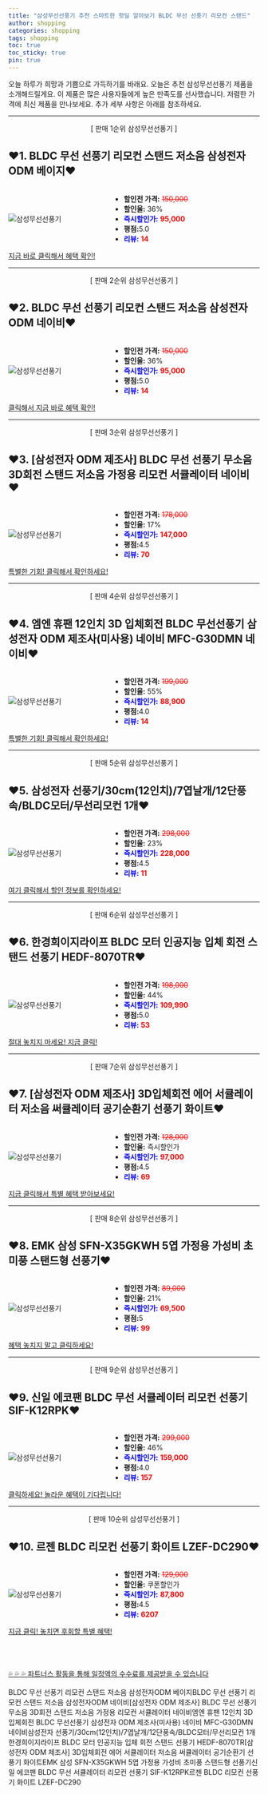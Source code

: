 ```yaml
---
title: "삼성무선선풍기 추천 스마트한 핫딜 알아보기 BLDC 무선 선풍기 리모컨 스탠드"
author: shopping
categories: shopping
tags: shopping
toc: true
toc_sticky: true
pin: true
---
```

오늘 하루가 희망과 기쁨으로 가득하기를 바래요. 오늘은 추천 삼성무선선풍기 제품을 소개해드릴게요. 이 제품은 많은 사용자들에게 높은 만족도를 선사했습니다. 저렴한 가격에 최신 제품을 만나보세요. 추가 세부 사항은 아래를 참조하세요.

---
<p class="toplist" style="margin: 0 auto; display: block; width: fit-content;">[ 판매 1순위 삼성무선선풍기 ]</p>

<h2><strong>❤️1. BLDC 무선 선풍기 리모컨 스탠드 저소음 삼성전자ODM 베이지❤️</strong></h2>

<div style="display: flex; align-items: center;">
    <div style="flex: 0.4;">
        <img src="https://thumbnail10.coupangcdn.com/thumbnails/remote/230x230ex/image/vendor_inventory/94e3/196812a38d086aaf3626f2f5d247f1135d0ec7b51de482d19527ff691b73.jpg" alt="삼성무선선풍기" style="max-width: 100%;">
    </div>
    <div style="flex: 0.6; margin-left: 10px;">
        <ul>
            <li><strong>할인전 가격:</strong> <del style="color: red;">150,000</del></li>
            <li><strong>할인율:</strong> 36%</li>
            <li><span style='color:blue'><strong>즉시할인가:</strong></span> <span style='color:red'><strong>95,000</strong></span></li>
            <li><strong>평점:</strong>5.0</li>
            <li><span style='color:blue'><strong>리뷰:</strong></span> <span style='color:red'><strong>14</strong></span></li>
        </ul>
    </div>
</div>
<div class="center">
    <a href="https://William4Davisa.github.io?lptag=AF9450613&subid=githubio&pageKey=8161855140&traceid=V0-153&itemId=23271567064&vendorItemId=90303892429" class="myButton">
        지금 바로 클릭해서 혜택 확인!
    </a>
</div>


---
<p class="toplist" style="margin: 0 auto; display: block; width: fit-content;">[ 판매 2순위 삼성무선선풍기 ]</p>

<h2><strong>❤️2. BLDC 무선 선풍기 리모컨 스탠드 저소음 삼성전자ODM 네이비❤️</strong></h2>

<div style="display: flex; align-items: center;">
    <div style="flex: 0.4;">
        <img src="https://thumbnail9.coupangcdn.com/thumbnails/remote/230x230ex/image/vendor_inventory/a382/69bab674a2d1e4918038228a03557c41cdd57bf9d09b811630ef780c54aa.jpg" alt="삼성무선선풍기" style="max-width: 100%;">
    </div>
    <div style="flex: 0.6; margin-left: 10px;">
        <ul>
            <li><strong>할인전 가격:</strong> <del style="color: red;">150,000</del></li>
            <li><strong>할인율:</strong> 36%</li>
            <li><span style='color:blue'><strong>즉시할인가:</strong></span> <span style='color:red'><strong>95,000</strong></span></li>
            <li><strong>평점:</strong>5.0</li>
            <li><span style='color:blue'><strong>리뷰:</strong></span> <span style='color:red'><strong>14</strong></span></li>
        </ul>
    </div>
</div>
<div class="center">
    <a href="https://William4Davisa.github.io?lptag=AF9450613&subid=githubio&pageKey=8161855140&traceid=V0-153&itemId=23379976298&vendorItemId=90410021749" class="myButton">
        클릭해서 지금 바로 혜택 확인!
    </a>
</div>


---
<p class="toplist" style="margin: 0 auto; display: block; width: fit-content;">[ 판매 3순위 삼성무선선풍기 ]</p>

<h2><strong>❤️3. [삼성전자 ODM 제조사] BLDC 무선 선풍기 무소음 3D회전 스탠드 저소음 가정용 리모컨 서큘레이터 네이비❤️</strong></h2>

<div style="display: flex; align-items: center;">
    <div style="flex: 0.4;">
        <img src="https://thumbnail10.coupangcdn.com/thumbnails/remote/230x230ex/image/vendor_inventory/d934/672c8ab0676d880aff30b90c42a5c840cde3efbd2eb14f74a6ca351596fb.jpg" alt="삼성무선선풍기" style="max-width: 100%;">
    </div>
    <div style="flex: 0.6; margin-left: 10px;">
        <ul>
            <li><strong>할인전 가격:</strong> <del style="color: red;">178,000</del></li>
            <li><strong>할인율:</strong> 17%</li>
            <li><span style='color:blue'><strong>즉시할인가:</strong></span> <span style='color:red'><strong>147,000</strong></span></li>
            <li><strong>평점:</strong>4.5</li>
            <li><span style='color:blue'><strong>리뷰:</strong></span> <span style='color:red'><strong>70</strong></span></li>
        </ul>
    </div>
</div>
<div class="center">
    <a href="https://William4Davisa.github.io?lptag=AF9450613&subid=githubio&pageKey=8000490419&traceid=V0-153&itemId=22277488058&vendorItemId=90144112539" class="myButton">
        특별한 기회! 클릭해서 확인하세요!
    </a>
</div>


---
<p class="toplist" style="margin: 0 auto; display: block; width: fit-content;">[ 판매 4순위 삼성무선선풍기 ]</p>

<h2><strong>❤️4. 엠엔 휴팬 12인치 3D 입체회전 BLDC 무선선풍기 삼성전자 ODM 제조사(미사용) 네이비 MFC-G30DMN 네이비❤️</strong></h2>

<div style="display: flex; align-items: center;">
    <div style="flex: 0.4;">
        <img src="https://thumbnail6.coupangcdn.com/thumbnails/remote/230x230ex/image/vendor_inventory/43da/cca83b810c7d177fe1b3ad83d9c974b8fc1e133bf135992f4963c6afa907.jpg" alt="삼성무선선풍기" style="max-width: 100%;">
    </div>
    <div style="flex: 0.6; margin-left: 10px;">
        <ul>
            <li><strong>할인전 가격:</strong> <del style="color: red;">199,000</del></li>
            <li><strong>할인율:</strong> 55%</li>
            <li><span style='color:blue'><strong>즉시할인가:</strong></span> <span style='color:red'><strong>88,900</strong></span></li>
            <li><strong>평점:</strong>4.0</li>
            <li><span style='color:blue'><strong>리뷰:</strong></span> <span style='color:red'><strong>14</strong></span></li>
        </ul>
    </div>
</div>
<div class="center">
    <a href="https://William4Davisa.github.io?lptag=AF9450613&subid=githubio&pageKey=7235008935&traceid=V0-153&itemId=18368496536&vendorItemId=89152913248" class="myButton">
        특별한 기회! 클릭해서 확인하세요!
    </a>
</div>


---
<p class="toplist" style="margin: 0 auto; display: block; width: fit-content;">[ 판매 5순위 삼성무선선풍기 ]</p>

<h2><strong>❤️5. 삼성전자 선풍기/30cm(12인치)/7엽날개/12단풍속/BLDC모터/무선리모컨 1개❤️</strong></h2>

<div style="display: flex; align-items: center;">
    <div style="flex: 0.4;">
        <img src="https://thumbnail9.coupangcdn.com/thumbnails/remote/230x230ex/image/vendor_inventory/1ac9/a2d24468825f7b053979efe3cc797baf354dc6ba887392666499a0561caf.jpg" alt="삼성무선선풍기" style="max-width: 100%;">
    </div>
    <div style="flex: 0.6; margin-left: 10px;">
        <ul>
            <li><strong>할인전 가격:</strong> <del style="color: red;">298,000</del></li>
            <li><strong>할인율:</strong> 23%</li>
            <li><span style='color:blue'><strong>즉시할인가:</strong></span> <span style='color:red'><strong>228,000</strong></span></li>
            <li><strong>평점:</strong>4.5</li>
            <li><span style='color:blue'><strong>리뷰:</strong></span> <span style='color:red'><strong>11</strong></span></li>
        </ul>
    </div>
</div>
<div class="center">
    <a href="https://William4Davisa.github.io?lptag=AF9450613&subid=githubio&pageKey=7429813688&traceid=V0-153&itemId=19294273563&vendorItemId=86408946340" class="myButton">
        여기 클릭해서 할인 정보를 확인하세요!
    </a>
</div>


---
<p class="toplist" style="margin: 0 auto; display: block; width: fit-content;">[ 판매 6순위 삼성무선선풍기 ]</p>

<h2><strong>❤️6. 한경희이지라이프 BLDC 모터 인공지능 입체 회전 스탠드 선풍기 HEDF-8070TR❤️</strong></h2>

<div style="display: flex; align-items: center;">
    <div style="flex: 0.4;">
        <img src="https://thumbnail9.coupangcdn.com/thumbnails/remote/230x230ex/image/rs_quotation_api/qojmrtsp/45cb5fe3cbc84dd9b2fee7650cc58c85.jpg" alt="삼성무선선풍기" style="max-width: 100%;">
    </div>
    <div style="flex: 0.6; margin-left: 10px;">
        <ul>
            <li><strong>할인전 가격:</strong> <del style="color: red;">198,000</del></li>
            <li><strong>할인율:</strong> 44%</li>
            <li><span style='color:blue'><strong>즉시할인가:</strong></span> <span style='color:red'><strong>109,990</strong></span></li>
            <li><strong>평점:</strong>5.0</li>
            <li><span style='color:blue'><strong>리뷰:</strong></span> <span style='color:red'><strong>53</strong></span></li>
        </ul>
    </div>
</div>
<div class="center">
    <a href="https://William4Davisa.github.io?lptag=AF9450613&subid=githubio&pageKey=7260012238&traceid=V0-153&itemId=18489847497&vendorItemId=85629460820" class="myButton">
        절대 놓치지 마세요! 지금 클릭!
    </a>
</div>


---
<p class="toplist" style="margin: 0 auto; display: block; width: fit-content;">[ 판매 7순위 삼성무선선풍기 ]</p>

<h2><strong>❤️7. [삼성전자 ODM 제조사] 3D입체회전 에어 서큘레이터 저소음 써큘레이터 공기순환기 선풍기 화이트❤️</strong></h2>

<div style="display: flex; align-items: center;">
    <div style="flex: 0.4;">
        <img src="https://thumbnail8.coupangcdn.com/thumbnails/remote/230x230ex/image/vendor_inventory/719d/522c3e31a87fe0d079fad70e73fc7c8c3d1b8715a3896ec58980fa611ee0.jpg" alt="삼성무선선풍기" style="max-width: 100%;">
    </div>
    <div style="flex: 0.6; margin-left: 10px;">
        <ul>
            <li><strong>할인전 가격:</strong> <del style="color: red;">128,000</del></li>
            <li><strong>할인율:</strong> 즉시할인가</li>
            <li><span style='color:blue'><strong>즉시할인가:</strong></span> <span style='color:red'><strong>97,000</strong></span></li>
            <li><strong>평점:</strong>4.5</li>
            <li><span style='color:blue'><strong>리뷰:</strong></span> <span style='color:red'><strong>69</strong></span></li>
        </ul>
    </div>
</div>
<div class="center">
    <a href="https://William4Davisa.github.io?lptag=AF9450613&subid=githubio&pageKey=8000262788&traceid=V0-153&itemId=22276581272&vendorItemId=90144110960" class="myButton">
        지금 클릭해서 특별 혜택 받아보세요!
    </a>
</div>


---
<p class="toplist" style="margin: 0 auto; display: block; width: fit-content;">[ 판매 8순위 삼성무선선풍기 ]</p>

<h2><strong>❤️8. EMK 삼성 SFN-X35GKWH 5엽 가정용 가성비 초미풍 스탠드형 선풍기❤️</strong></h2>

<div style="display: flex; align-items: center;">
    <div style="flex: 0.4;">
        <img src="https://thumbnail10.coupangcdn.com/thumbnails/remote/230x230ex/image/vendor_inventory/efd7/fed651ab272edab0c181da30e1f215642535def7f2e493927ba32ec446de.jpg" alt="삼성무선선풍기" style="max-width: 100%;">
    </div>
    <div style="flex: 0.6; margin-left: 10px;">
        <ul>
            <li><strong>할인전 가격:</strong> <del style="color: red;">89,000</del></li>
            <li><strong>할인율:</strong> 21%</li>
            <li><span style='color:blue'><strong>즉시할인가:</strong></span> <span style='color:red'><strong>69,500</strong></span></li>
            <li><strong>평점:</strong>5</li>
            <li><span style='color:blue'><strong>리뷰:</strong></span> <span style='color:red'><strong>99</strong></span></li>
        </ul>
    </div>
</div>
<div class="center">
    <a href="https://William4Davisa.github.io?lptag=AF9450613&subid=githubio&pageKey=8180906694&traceid=V0-153&itemId=23388206906&vendorItemId=90418169010" class="myButton">
        혜택 놓치지 말고 클릭하세요!
    </a>
</div>


---
<p class="toplist" style="margin: 0 auto; display: block; width: fit-content;">[ 판매 9순위 삼성무선선풍기 ]</p>

<h2><strong>❤️9. 신일 에코팬 BLDC 무선 서큘레이터 리모컨 선풍기 SIF-K12RPK❤️</strong></h2>

<div style="display: flex; align-items: center;">
    <div style="flex: 0.4;">
        <img src="https://thumbnail7.coupangcdn.com/thumbnails/remote/230x230ex/image/rs_quotation_api/pouw3wr6/e7071bc7c24f4df8af409374a0a7ef94.jpg" alt="삼성무선선풍기" style="max-width: 100%;">
    </div>
    <div style="flex: 0.6; margin-left: 10px;">
        <ul>
            <li><strong>할인전 가격:</strong> <del style="color: red;">299,000</del></li>
            <li><strong>할인율:</strong> 46%</li>
            <li><span style='color:blue'><strong>즉시할인가:</strong></span> <span style='color:red'><strong>159,000</strong></span></li>
            <li><strong>평점:</strong>4.0</li>
            <li><span style='color:blue'><strong>리뷰:</strong></span> <span style='color:red'><strong>157</strong></span></li>
        </ul>
    </div>
</div>
<div class="center">
    <a href="https://William4Davisa.github.io?lptag=AF9450613&subid=githubio&pageKey=7196744948&traceid=V0-153&itemId=18181627015&vendorItemId=85330636968" class="myButton">
        클릭하세요! 놀라운 혜택이 기다립니다!
    </a>
</div>


---
<p class="toplist" style="margin: 0 auto; display: block; width: fit-content;">[ 판매 10순위 삼성무선선풍기 ]</p>

<h2><strong>❤️10. 르젠 BLDC 리모컨 선풍기 화이트 LZEF-DC290❤️</strong></h2>

<div style="display: flex; align-items: center;">
    <div style="flex: 0.4;">
        <img src="https://thumbnail9.coupangcdn.com/thumbnails/remote/230x230ex/image/retail/images/2349087133658163-12bd8fb4-9c49-4cb5-a082-b7f96481473f.jpg" alt="삼성무선선풍기" style="max-width: 100%;">
    </div>
    <div style="flex: 0.6; margin-left: 10px;">
        <ul>
            <li><strong>할인전 가격:</strong> <del style="color: red;">129,000</del></li>
            <li><strong>할인율:</strong> 쿠폰할인가</li>
            <li><span style='color:blue'><strong>즉시할인가:</strong></span> <span style='color:red'><strong>87,800</strong></span></li>
            <li><strong>평점:</strong>4.5</li>
            <li><span style='color:blue'><strong>리뷰:</strong></span> <span style='color:red'><strong>6207</strong></span></li>
        </ul>
    </div>
</div>
<div class="center">
    <a href="https://William4Davisa.github.io?lptag=AF9450613&subid=githubio&pageKey=6930871037&traceid=V0-153&itemId=16770220424&vendorItemId=4767335201" class="myButton">
        지금 클릭! 놓치면 후회할 특별 혜택!
    </a>
</div>

<br><br><br>[💦 💦 💦 파트너스 활동을 통해 일정액의 수수료를 제공받을 수 있습니다](https://link.coupang.com/a/bcpT2c)<br><br>BLDC 무선 선풍기 리모컨 스탠드 저소음 삼성전자ODM 베이지BLDC 무선 선풍기 리모컨 스탠드 저소음 삼성전자ODM 네이비[삼성전자 ODM 제조사] BLDC 무선 선풍기 무소음 3D회전 스탠드 저소음 가정용 리모컨 서큘레이터 네이비엠엔 휴팬 12인치 3D 입체회전 BLDC 무선선풍기 삼성전자 ODM 제조사(미사용) 네이비 MFC-G30DMN 네이비삼성전자 선풍기/30cm(12인치)/7엽날개/12단풍속/BLDC모터/무선리모컨 1개한경희이지라이프 BLDC 모터 인공지능 입체 회전 스탠드 선풍기 HEDF-8070TR[삼성전자 ODM 제조사] 3D입체회전 에어 서큘레이터 저소음 써큘레이터 공기순환기 선풍기 화이트EMK 삼성 SFN-X35GKWH 5엽 가정용 가성비 초미풍 스탠드형 선풍기신일 에코팬 BLDC 무선 서큘레이터 리모컨 선풍기 SIF-K12RPK르젠 BLDC 리모컨 선풍기 화이트 LZEF-DC290